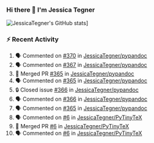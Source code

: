 ### Hi there 👋 I'm Jessica Tegner

![JessicaTegner's GitHub stats](https://github-readme-stats.vercel.app/api?username=jessicategner)]


### :zap: Recent Activity

<!--START_SECTION:activity-->
1. 🗣 Commented on [#370](https://github.com/JessicaTegner/pypandoc/issues/370#issuecomment-2254662013) in [JessicaTegner/pypandoc](https://github.com/JessicaTegner/pypandoc)
2. 🗣 Commented on [#367](https://github.com/JessicaTegner/pypandoc/issues/367#issuecomment-2167804464) in [JessicaTegner/pypandoc](https://github.com/JessicaTegner/pypandoc)
3. 🎉 Merged PR [#365](https://github.com/JessicaTegner/pypandoc/pull/365) in [JessicaTegner/pypandoc](https://github.com/JessicaTegner/pypandoc)
4. 🗣 Commented on [#365](https://github.com/JessicaTegner/pypandoc/pull/365#issuecomment-2147458108) in [JessicaTegner/pypandoc](https://github.com/JessicaTegner/pypandoc)
5. 🔒 Closed issue [#366](https://github.com/JessicaTegner/pypandoc/issues/366) in [JessicaTegner/pypandoc](https://github.com/JessicaTegner/pypandoc)
6. 🗣 Commented on [#366](https://github.com/JessicaTegner/pypandoc/issues/366#issuecomment-2147446865) in [JessicaTegner/pypandoc](https://github.com/JessicaTegner/pypandoc)
7. 🗣 Commented on [#365](https://github.com/JessicaTegner/pypandoc/pull/365#issuecomment-2126666223) in [JessicaTegner/pypandoc](https://github.com/JessicaTegner/pypandoc)
8. 🗣 Commented on [#6](https://github.com/JessicaTegner/PyTinyTeX/pull/6#issuecomment-2097673272) in [JessicaTegner/PyTinyTeX](https://github.com/JessicaTegner/PyTinyTeX)
9. 🎉 Merged PR [#6](https://github.com/JessicaTegner/PyTinyTeX/pull/6) in [JessicaTegner/PyTinyTeX](https://github.com/JessicaTegner/PyTinyTeX)
10. 🗣 Commented on [#6](https://github.com/JessicaTegner/PyTinyTeX/pull/6#issuecomment-2097670382) in [JessicaTegner/PyTinyTeX](https://github.com/JessicaTegner/PyTinyTeX)
<!--END_SECTION:activity-->
